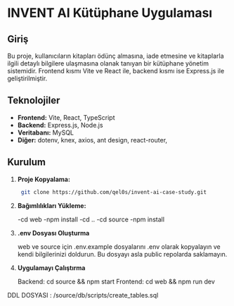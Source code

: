 # INVENT AI Kütüphane Uygulaması

## Giriş
Bu proje, kullanıcıların kitapları ödünç almasına, iade etmesine ve kitaplarla ilgili detaylı bilgilere ulaşmasına olanak tanıyan bir kütüphane yönetim sistemidir. Frontend kısmı Vite ve React ile, backend kısmı ise Express.js ile geliştirilmiştir.

## Teknolojiler
* **Frontend:** Vite, React, TypeScript
* **Backend:** Express.js, Node.js
* **Veritabanı:** MySQL
* **Diğer:** dotenv, knex, axios, ant design, react-router,

## Kurulum
1. **Proje Kopyalama:**
   ```bash
    git clone https://github.com/qel0s/invent-ai-case-study.git

2. **Bağımlılıkları Yükleme:**

    -cd web
    -npm install
    -cd ..
    -cd source
    -npm install

3. **.env Dosyası Oluşturma**

    web ve source için .env.example dosyalarını .env olarak kopyalayın ve kendi bilgilerinizi doldurun. Bu dosyayı asla public repolarda saklamayın.

4. **Uygulamayı Çalıştırma**

    Backend: cd source && npm start
    Frontend: cd web && npm run dev


DDL DOSYASI : /source/db/scripts/create_tables.sql



